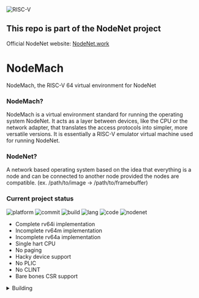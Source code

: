 ![RISC-V](https://riscv.org/wp-content/uploads/2020/06/riscv-color.svg)

## This repo is part of the NodeNet project
Official NodeNet website: [NodeNet.work](http://nodenet.work)

# NodeMach
NodeMach, the RISC-V 64 virtual environment for NodeNet

### NodeMach?
NodeMach is a virtual environment standard for running the operating system NodeNet. 
It acts as a layer between devices, like the CPU or the network adapter, that translates the access protocols into simpler, more versatile versions.
It is essentially a RISC-V emulator virtual machine used for running NodeNet.

### NodeNet?
A network based operating system based on the idea that everything is a node and can be connected to another node provided the nodes are compatible. (ex. /path/to/image -> /path/to/framebuffer)

### Current project status
![platform](https://img.shields.io/badge/Platform-MacOS-brightgreen)
![commit](https://img.shields.io/github/last-commit/0ac0/node-mach)
![build](https://img.shields.io/github/workflow/status/0AC0/node-mach/Make%20simple%20CI)
![lang](https://img.shields.io/github/languages/top/0ac0/node-mach)
![code](https://img.shields.io/github/languages/code-size/0ac0/node-mach)
![nodenet](https://img.shields.io/badge/NodeNet-Download%20Soon-red)
<p>

 - Complete rv64i implementation
 - Incomplete rv64m implementation
 - Incomplete rv64a implementation
 - Single hart CPU
 - No paging
 - Hacky device support
 - No PLIC
 - No CLINT
 - Bare bones CSR support

</p>
<details><summary>Building</summary>

Dependencies: `clang, make`

#### build with
```
make
```
#### run with
```
cp /path/to/your/payload.elf build/payload.elf 
make run
```
#### build and run with
```
cp /path/to/your/payload.elf build/payload.elf 
make run-update
```

</details>
